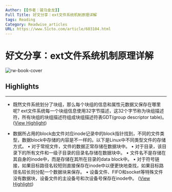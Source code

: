 ```yaml
---
Author: [[作者：骏马金龙]]
Full Title: 好文分享：ext文件系统机制原理详解
tags: Reading
Category: Readwise_articles
URL: https://www.51cto.com/article/603104.html
---
```

# 好文分享：ext文件系统机制原理详解

![rw-book-cover](https://readwise-assets.s3.amazonaws.com/static/images/article3.5c705a01b476.png)

## Highlights
---
- 既然文件系统划分了块组，那么每个块组的信息和属性元数据又保存在哪里呢?
  ext文件系统每一个块组信息使用32字节描述，这32个字节称为块组描述符，所有块组的块组描述符组成块组描述符表GDT(group descriptor table)。 ([View Highlight](https://read.readwise.io/read/01hfhhxhphxes0f0m446t0hsxn))

- 数据所占用的block由文件对应inode记录中的block指针找到，不同的文件类型，数据block中存储的内容是不一样的。以下是Linux中不同类型文件的存储方式。
  • 对于常规文件，文件的数据正常存储在数据块中。
  • 对于目录，该目录下的所有文件和一级子目录的目录名存储在数据块中。
  • 文件名不是存储在其自身的inode中，而是存储在其所在目录的data block中。
  • 对于符号链接，如果目标路径名较短则直接保存在inode中以便更快地查找，如果目标路径名较长则分配一个数据块来保存。
  • 设备文件、FIFO和socket等特殊文件没有数据块，设备文件的主设备号和次设备号保存在inode中。 ([View Highlight](https://read.readwise.io/read/01hfhhyzgerjbzg90f3yqzd60k))

